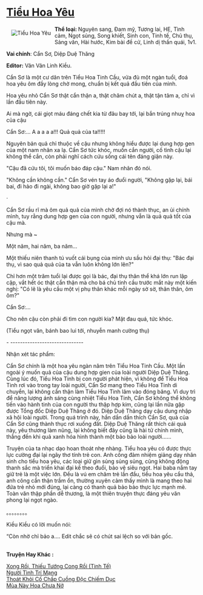 <a href="https://utruyen.com/tieu-hoa-yeu/24637/" title="Tiểu Hoa Yêu"><h1>Tiểu Hoa Yêu</h1></a><div style="display:table"><img align="right" style="float: left; padding: 10px;" src="https://utruyen.com/images/story/200x260/tieu-hoa-yeu.jpg" alt="Tiểu Hoa Yêu"><b>Thể loại: </b>Nguyên sang, Đam mỹ, Tương lai, HE, Tình cảm, Ngọt sủng, Song khiết, Sinh con, Tinh tế, Chủ thụ, Sảng văn, Hài hước, Kim bài đề cử, Linh dị thần quái, 1v1.<p></p><b>Vai chính</b>: Cẩn Sơ, Diệp Duệ Thăng<p></p><b>Editor:</b> Vân Vân Linh Kiều.<p></p>Cẩn Sơ là một cư dân trên Tiểu Hoa Tinh Cầu, vửa đủ một ngàn tuổi, đoá hoa yêu ôm đầy lòng chờ mong, chuẩn bị kết quả đầu tiên của mình.<p></p>Hoa yêu nhỏ Cẩn Sơ thật cẩn thận a, thật chăm chút a, thật tận tâm a, chỉ vì lần đầu tiên này. <p></p>Ai mà ngờ, cái giọt máu đáng chết kia từ đâu bay tới, lại bắn trúng nhuỵ hoa của cậu<p></p>Cẩn Sơ:... A a a a a!!! Quả quả của ta!!!!!<p></p>Nguyên bản quả chỉ thuộc về cậu nhưng không hiểu được lại dung hợp gen của một nam nhân xa lạ. Cẩn Sơ tức khóc, muốn cắn người, cố tình cậu lại không thể cắn, còn phải nghĩ cách cứu sống cái tên đáng giận này.<p></p>"Cậu đã cứu tôi, tôi muốn báo đáp cậu." Nam nhân đó nói.<p></p>"Không cần không cần." Cẩn Sơ vén tay áo đuổi người, "Không gặp lại, bái bai, đi hảo đi ngài, không bao giờ gặp lại a!"<p></p>·<p></p>Cẩn Sơ rầu rĩ mà ôm quả quả của mình chờ đợi nó thành thục, an ủi chính mình, tuy rằng dung hợp gen của con người, nhưng vẫn là quả quả tốt của cậu mà.<p></p>Nhưng mà ~<p></p>Một năm, hai năm, ba năm...<p></p>Một thiếu niên thanh tú vuốt cái bụng của mình ưu sầu hỏi đại thụ: "Bác đại thụ, vì sao quả quả của ta vẫn luôn không lớn lên?"<p></p>Chỉ hơn một trăm tuổi lại được gọi là bác, đại thụ thân thể khá lớn run lập cập, vắt hết óc thật cẩn thận mà cho bá chủ tinh cầu trước mắt này một kiến nghị: "Có lẽ là yêu cầu một vị phụ thân khác mỗi ngày sờ sờ, thân thân, ôm ôm?"<p></p>Cẩn Sơ:...<p></p>Cho nên cậu còn phải đi tìm con người kia? Mặt đau quá, tức khóc.<p></p>(Tiểu ngọt văn, bánh bao lui tới, nhuyễn manh cường thụ)<p></p>- ------------------------------<p></p>Nhận xét tác phẩm:<p></p>Cẩn Sơ chính là một hoa yêu ngàn năm trên Tiểu Hoa Tinh Cầu. Một lần ngoài ý muốn quả của cậu dung hợp gien của loài người Diệp Duệ Thăng. Cùng lúc đó, Tiểu Hoa Tinh bị con người phát hiện, vì không để Tiểu Hoa Tinh rơi vào trong tay loài người, Cẩn Sơ mang theo Tiểu Hoa Tinh di chuyển, lại không cẩn thận làm Tiểu Hoa Tinh lâm vào đóng băng. Vì duy trì để năng lượng ánh sáng cùng nhiệt Tiểu Hoa Tinh, Cẩn Sơ không thể không tiến vào hành tinh của con người thu thập hợp kim, cũng lại lần nữa gặp được Tổng đốc Diệp Duệ Thăng ở đó. Diệp Duệ Thăng dạy cậu dung nhập xã hội loài người. Trong quá trình này, hắn dần dần thích Cẩn Sơ, quả của Cẩn Sơ cũng thành thục rơi xuống đất. Diệp Duệ Thăng rất thích cái quả này, yêu thương làm nũng, lại không biết đây cũng là hài tử chính mình, thẳng đến khi quả xanh hóa hình thành một bảo bảo loài người......<p></p>Truyện của ta nhạc dạo hoan thoát nhẹ nhàng. Tiểu hoa yêu có được thực lực cường đại lại ngây thơ tính trẻ con. Anh công đảm nhiệm giảng dạy nhân sinh cho tiểu hoa yêu, các loại giữ gìn sủng sủng sủng, cũng không động thanh sắc mà triển khai đại kế theo đuổi, bảo vệ siêu ngọt. Hai baba nắm tay giữ trẻ là một việc lớn. Đều là vú em chăm trẻ lần đầu, tiểu hoa yêu cẩu thả, anh công cẩn thận trầm ổn, thường xuyên cảm thấy mình là mang theo hai đứa trẻ nhỏ mới đúng, lại càng có thanh quả bảo bảo thực lực mạnh mẽ. Toàn văn thập phần dễ thương, là một thiên truyện thực đáng yêu văn phong lại ngọt ngào.<p></p>｡｡｡｡｡｡｡｡<p></p>Kiều Kiều có lời muốn nói:<p></p>“Còn nhờ chỉ bảo a.... Edit chắc sẽ có chút sai lệch so với bản gốc.</div><p><br><b>Truyện Hay Khác :</b></p><a href="https://utruyen.com/xong-roi-thieu-tuong-cong-roi-tinh-te/24634/" alt="Xong Rồi, Thiếu Tướng Cong Rồi (Tinh Tế)">Xong Rồi, Thiếu Tướng Cong Rồi (Tinh Tế)</a><br/><a href="https://truyenhot2019.blogspot.com/2019/12/nguoi-tinh-tri-mang.html" alt="Người Tình Trí Mạng">Người Tình Trí Mạng</a><br/><a href="https://github.com/quanluxury/ngontinhhot/tree/master/truyenhay/19375/" alt="Thoát Khỏi Cố Chấp Cuồng Độc Chiếm Dục">Thoát Khỏi Cố Chấp Cuồng Độc Chiếm Dục</a><br/><a href="https://www.wattpad.com/story/199315117-m%C3%B9a-n%C3%A0y-hoa-ch%C6%B0a-n%E1%BB%9F" alt="Mùa Này Hoa Chưa Nở">Mùa Này Hoa Chưa Nở</a><br/>